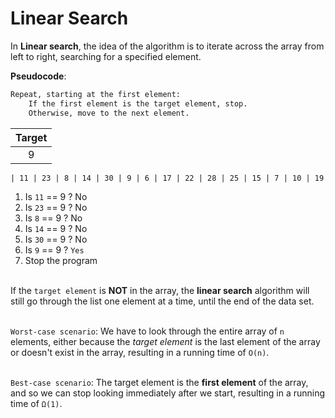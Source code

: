 # Linear Search

In **Linear search**, the idea of the algorithm is to iterate across the array from left to right, searching for a specified element.

**Pseudocode**:

```txt
Repeat, starting at the first element:
    If the first element is the target element, stop.
    Otherwise, move to the next element.
```

|Target|
|:-:|
|9|

```txt
| 11 | 23 | 8 | 14 | 30 | 9 | 6 | 17 | 22 | 28 | 25 | 15 | 7 | 10 | 19 |
```

1. Is `11` == 9 ? No
2. Is `23` == 9 ? No
3. Is `8` == 9 ? No
4. Is `14` == 9 ? No
5. Is `30` == 9 ? No
6. Is `9` == 9 ? `Yes`
7. Stop the program
<br><br>

If the `target element` is **NOT** in the array, the **linear search** algorithm will still go through the list one element at a time, until the end of the data set.
<br><br>

`Worst-case scenario`: We have to look through the entire array of `n` elements, either because the *target element* is the last element of the array or doesn't exist in the array, resulting in a running time of `O(n)`.
<br><br>

`Best-case scenario`: The target element is the **first element** of the array, and so we can stop looking immediately after we start, resulting in a running time of `Ω(1)`.

